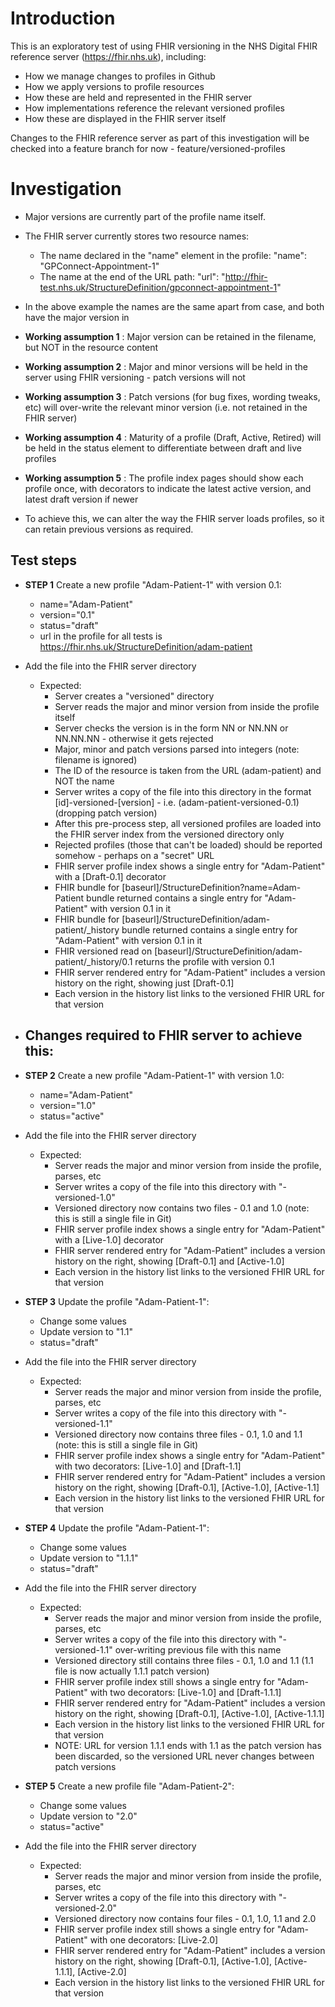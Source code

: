 # Introduction

This is an exploratory test of using FHIR versioning in the NHS Digital FHIR reference server (https://fhir.nhs.uk), including:

- How we manage changes to profiles in Github
- How we apply versions to profile resources
- How these are held and represented in the FHIR server
- How implementations reference the relevant versioned profiles
- How these are displayed in the FHIR server itself

Changes to the FHIR reference server as part of this investigation will be checked into a feature branch for now - feature/versioned-profiles

# Investigation

- Major versions are currently part of the profile name itself.
- The FHIR server currently stores two resource names:
	- The name declared in the "name" element in the profile: "name": "GPConnect-Appointment-1"
	- The name at the end of the URL path: "url": "http://fhir-test.nhs.uk/StructureDefinition/gpconnect-appointment-1"
- In the above example the names are the same apart from case, and both have the major version in

- **Working assumption 1** : Major version can be retained in the filename, but NOT in the resource content
- **Working assumption 2** : Major and minor versions will be held in the server using FHIR versioning - patch versions will not
- **Working assumption 3** : Patch versions (for bug fixes, wording tweaks, etc) will over-write the relevant minor version (i.e. not retained in the FHIR server)
- **Working assumption 4** : Maturity of a profile (Draft, Active, Retired) will be held in the status element to differentiate between draft and live profiles
- **Working assumption 5** : The profile index pages should show each profile once, with decorators to indicate the latest active version, and latest draft version if newer

- To achieve this, we can alter the way the FHIR server loads profiles, so it can retain previous versions as required.

## Test steps

- **STEP 1** Create a new profile "Adam-Patient-1" with version 0.1:
	- name="Adam-Patient"
	- version="0.1"
	- status="draft"
	- url in the profile for all tests is https://fhir.nhs.uk/StructureDefinition/adam-patient
- Add the file into the FHIR server directory
	- Expected:
		- Server creates a "versioned" directory
		- Server reads the major and minor version from inside the profile itself
		- Server checks the version is in the form NN or NN.NN or NN.NN.NN - otherwise it gets rejected
		- Major, minor and patch versions parsed into integers (note: filename is ignored)
		- The ID of the resource is taken from the URL (adam-patient) and NOT the name
		- Server writes a copy of the file into this directory in the format [id]-versioned-[version] - i.e. (adam-patient-versioned-0.1) (dropping patch version)
		- After this pre-process step, all versioned profiles are loaded into the FHIR server index from the versioned directory only
		- Rejected profiles (those that can't be loaded) should be reported somehow - perhaps on a "secret" URL
		- FHIR server profile index shows a single entry for "Adam-Patient" with a [Draft-0.1] decorator
		- FHIR bundle for [baseurl]/StructureDefinition?name=Adam-Patient bundle returned contains a single entry for "Adam-Patient" with version 0.1 in it
		- FHIR bundle for [baseurl]/StructureDefinition/adam-patient/_history bundle returned contains a single entry for "Adam-Patient" with version 0.1 in it
		- FHIR versioned read on [baseurl]/StructureDefinition/adam-patient/_history/0.1 returns the profile with version 0.1
		- FHIR server rendered entry for "Adam-Patient" includes a version history on the right, showing just [Draft-0.1]
		- Each version in the history list links to the versioned FHIR URL for that version
- Changes required to FHIR server to achieve this:
	- 


- **STEP 2** Create a new profile "Adam-Patient-1" with version 1.0:
	- name="Adam-Patient"
	- version="1.0"
	- status="active"
- Add the file into the FHIR server directory
	- Expected:
		- Server reads the major and minor version from inside the profile, parses, etc
		- Server writes a copy of the file into this directory with "-versioned-1.0"
		- Versioned directory now contains two files - 0.1 and 1.0 (note: this is still a single file in Git)
		- FHIR server profile index shows a single entry for "Adam-Patient" with a [Live-1.0] decorator
		- FHIR server rendered entry for "Adam-Patient" includes a version history on the right, showing [Draft-0.1] and [Active-1.0]
		- Each version in the history list links to the versioned FHIR URL for that version
- **STEP 3** Update the profile "Adam-Patient-1":
	- Change some values
	- Update version to "1.1"
	- status="draft"
- Add the file into the FHIR server directory
	- Expected:
		- Server reads the major and minor version from inside the profile, parses, etc
		- Server writes a copy of the file into this directory with "-versioned-1.1"
		- Versioned directory now contains three files - 0.1, 1.0 and 1.1 (note: this is still a single file in Git)
		- FHIR server profile index shows a single entry for "Adam-Patient" with two decorators: [Live-1.0] and [Draft-1.1]
		- FHIR server rendered entry for "Adam-Patient" includes a version history on the right, showing [Draft-0.1], [Active-1.0], [Active-1.1]
		- Each version in the history list links to the versioned FHIR URL for that version
- **STEP 4** Update the profile "Adam-Patient-1":
	- Change some values
	- Update version to "1.1.1"
	- status="draft"
- Add the file into the FHIR server directory
	- Expected:
		- Server reads the major and minor version from inside the profile, parses, etc
		- Server writes a copy of the file into this directory with "-versioned-1.1" over-writing previous file with this name
		- Versioned directory still contains three files - 0.1, 1.0 and 1.1 (1.1 file is now actually 1.1.1 patch version)
		- FHIR server profile index still shows a single entry for "Adam-Patient" with two decorators: [Live-1.0] and [Draft-1.1.1]
		- FHIR server rendered entry for "Adam-Patient" includes a version history on the right, showing [Draft-0.1], [Active-1.0], [Active-1.1.1]
		- Each version in the history list links to the versioned FHIR URL for that version
		- NOTE: URL for version 1.1.1 ends with 1.1 as the patch version has been discarded, so the versioned URL never changes between patch versions
- **STEP 5** Create a new profile file "Adam-Patient-2":
	- Change some values
	- Update version to "2.0"
	- status="active"
- Add the file into the FHIR server directory
	- Expected:
		- Server reads the major and minor version from inside the profile, parses, etc
		- Server writes a copy of the file into this directory with "-versioned-2.0"
		- Versioned directory now contains four files - 0.1, 1.0, 1.1 and 2.0
		- FHIR server profile index still shows a single entry for "Adam-Patient" with one decorators: [Live-2.0]
		- FHIR server rendered entry for "Adam-Patient" includes a version history on the right, showing [Draft-0.1], [Active-1.0], [Active-1.1.1], [Active-2.0]
		- Each version in the history list links to the versioned FHIR URL for that version


